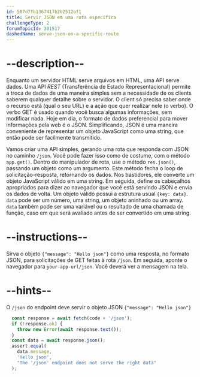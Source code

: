 ```yaml
---
id: 587d7fb1367417b2b2512bf1
title: Servir JSON em uma rota específica
challengeType: 2
forumTopicId: 301517
dashedName: serve-json-on-a-specific-route
---
```


# --description--

Enquanto um servidor HTML serve arquivos em HTML, uma API serve dados. Uma API <dfn>REST</dfn> (Transferência de Estado Representacional) permite a troca de dados de uma maneira simples sem a necessidade de os clients saberem qualquer detalhe sobre o servidor. O client só precisa saber onde o recurso está (qual o seu URL) e a ação que quer realizar nele (o verbo). O verbo GET é usado quando você busca algumas informações, sem modificar nada. Hoje em dia, o formato de dados preferencial para mover informações pela web é o JSON. Simplificando, JSON é uma maneira conveniente de representar um objeto JavaScript como uma string, que então pode ser facilmente transmitido.

Vamos criar uma API simples, gerando uma rota que responda com JSON no caminho `/json`. Você pode fazer isso como de costume, com o método `app.get()`. Dentro do manipulador de rota, use o método `res.json()`, passando um objeto como um argumento. Este método fecha o loop de solicitação-resposta, retornando os dados. Nos bastidores, ele converte um objeto JavaScript válido em uma string. Em seguida, define os cabeçalhos apropriados para dizer ao navegador que você está servindo JSON e envia os dados de volta. Um objeto válido possui a estrutura usual `{key: data}`. `data` pode ser um número, uma string, um objeto aninhado ou um array. `data` também pode ser uma variável ou o resultado de uma chamada de função, caso em que será avaliado antes de ser convertido em uma string.

# --instructions--

Sirva o objeto `{"message": "Hello json"}` como uma resposta, no formato JSON, para solicitações de GET feitas à rota `/json`. Em seguida, aponte o navegador para `your-app-url/json`. Você deverá ver a mensagem na tela.

# --hints--

O `/json` do endpoint deve servir o objeto JSON `{"message": "Hello json"}`

```js
  const response = await fetch(code + '/json');
  if (!response.ok) {
    throw new Error(await response.text());
  }
  const data = await response.json();
  assert.equal(
    data.message,
    'Hello json',
    "The '/json' endpoint does not serve the right data"
  );
```

